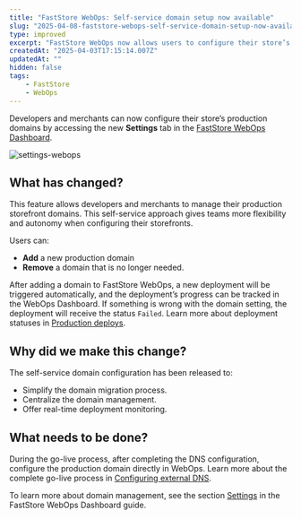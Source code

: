 ```yaml
---
title: "FastStore WebOps: Self-service domain setup now available"
slug: "2025-04-08-faststore-webops-self-service-domain-setup-now-available"
type: improved
excerpt: "FastStore WebOps now allows users to configure their store’s production domains."
createdAt: "2025-04-03T17:15:14.007Z"
updatedAt: ""
hidden: false
tags:
    - FastStore
    - WebOps
---
```



Developers and merchants can now configure their store’s production domains by accessing the new **Settings** tab in the [FastStore WebOps Dashboard](https://developers.vtex.com/docs/guides/faststore/1-onboarding-dashboard).

![settings-webops](https://vtexhelp.vtexassets.com/assets/docs/src/settings-webops___e1ce8e4cc9ced1c62e74d7d81e88ca65.png)

## What has changed?

This feature allows developers and merchants to manage their production storefront domains. This self-service approach gives teams more flexibility and autonomy when configuring their storefronts.

Users can:

- **Add** a new production domain
- **Remove** a domain that is no longer needed.

After adding a domain to FastStore WebOps, a new deployment will be triggered automatically, and the deployment’s progress can be tracked in the WebOps Dashboard. If something is wrong with the domain setting, the deployment will receive the status `Failed`. Learn more about deployment statuses in [Production deploys](https://developers.vtex.com/docs/guides/faststore/1-onboarding-dashboard#production-deploys).

## Why did we make this change?

The self-service domain configuration has been released to:

- Simplify the domain migration process.
- Centralize the domain management.
- Offer real-time deployment monitoring.

## What needs to be done?

During the go-live process, after completing the DNS configuration, configure the production domain directly in WebOps. Learn more about the complete go-live process in [Configuring external DNS](https://developers.vtex.com/docs/guides/faststore/go-live-1-configuring-external-dns).

To learn more about domain management, see the section [Settings](https://developers.vtex.com/docs/guides/faststore/1-onboarding-dashboard#settings) in the FastStore WebOps Dashboard guide.